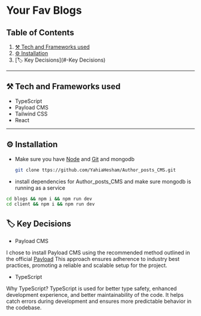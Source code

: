 # Your Fav Blogs

## Table of Contents
1. [⚒️ Tech and Frameworks used](#-tech-and-frameworks-used)  
2. [⚙️ Installation](#-installation)
3. [🏷️ Key Decisions](#-Key Decisions)

---
## ⚒️ Tech and Frameworks used
- TypeScript
- Payload CMS
- Tailwind CSS
- React
---
## ⚙️ Installation
- Make sure you have [Node](https://nodejs.org/en) and [Git](https://git-scm.com/) and  mongodb
  ```bash
  git clone ttps://github.com/YahiaHesham/Author_posts_CMS.git
  ```
- install dependencies for Author_posts_CMS  and make sure mongodb is running as a service
```bash
cd blogs && npm i && npm run dev
cd client && npm i && npm run dev
```

## 🏷️ Key Decisions

- Payload CMS

I chose to install Payload CMS using the recommended method outlined in the official [Payload](https://payloadcms.com/docs/getting-started/installation) This approach ensures adherence to industry best practices, promoting a reliable and scalable setup for the project.

- TypeScript

Why TypeScript?
TypeScript is used for better type safety, enhanced development experience, and better maintainability of the code. It helps catch errors during development and ensures more predictable behavior in the codebase.
  
